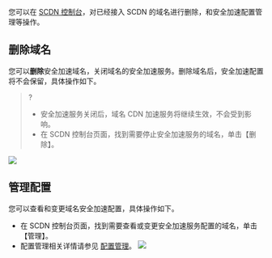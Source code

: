 您可以在 [SCDN 控制台](https://console.cloud.tencent.com/cdn/scdn)，对已经接入 SCDN 的域名进行删除，和安全加速配置管理等操作。


## 删除域名

您可以**删除**安全加速域名，关闭域名的安全加速服务。删除域名后，安全加速配置将不会保留，具体操作如下。

> ? 
> - 安全加速服务关闭后，域名 CDN 加速服务将继续生效，不会受到影响。
>- 在 SCDN 控制台页面，找到需要停止安全加速服务的域名，单击【删除】。

![](https://main.qcloudimg.com/raw/6abda87a43b1c636326ef193f0b9624b.png)



## 管理配置

您可以查看和变更域名安全加速配置，具体操作如下。
- 在 SCDN 控制台页面，找到需要查看或变更安全加速服务配置的域名，单击【管理】。
- 配置管理相关详情请参见 [配置管理](https://cloud.tencent.com/document/product/1226/44188)。
![](https://main.qcloudimg.com/raw/b4431822ab45d42c4a1865a7d6f683d2.png)
